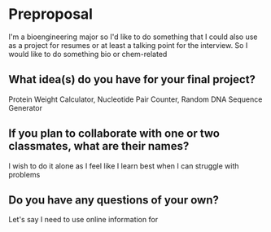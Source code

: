 # Preproposal

I'm a bioengineering major so I'd like to do something that I could also use as a project for resumes or at least a talking point for the interview.
So I would like to do something bio or chem-related

## What idea(s) do you have for your final project?

Protein Weight Calculator, Nucleotide Pair Counter, Random DNA Sequence Generator

## If you plan to collaborate with one or two classmates, what are their names?

I wish to do it alone as I feel like I learn best when I can struggle with problems 

## Do you have any questions of your own?

Let's say I need to use online information for 
